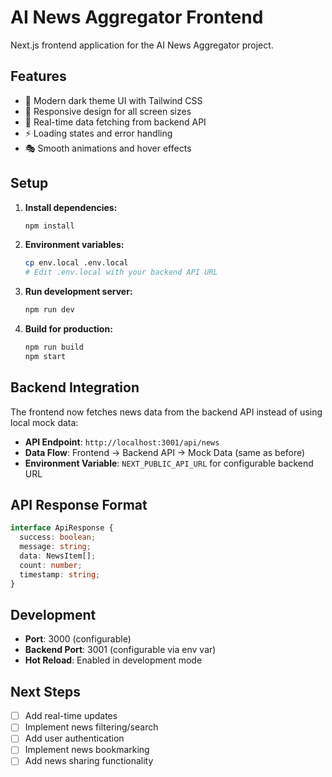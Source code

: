 # AI News Aggregator Frontend

Next.js frontend application for the AI News Aggregator project.

## Features

- 🎨 Modern dark theme UI with Tailwind CSS
- 📱 Responsive design for all screen sizes
- 🔄 Real-time data fetching from backend API
- ⚡ Loading states and error handling
- 🎭 Smooth animations and hover effects

## Setup

1. **Install dependencies:**
   ```bash
   npm install
   ```

2. **Environment variables:**
   ```bash
   cp env.local .env.local
   # Edit .env.local with your backend API URL
   ```

3. **Run development server:**
   ```bash
   npm run dev
   ```

4. **Build for production:**
   ```bash
   npm run build
   npm start
   ```

## Backend Integration

The frontend now fetches news data from the backend API instead of using local mock data:

- **API Endpoint**: `http://localhost:3001/api/news`
- **Data Flow**: Frontend → Backend API → Mock Data (same as before)
- **Environment Variable**: `NEXT_PUBLIC_API_URL` for configurable backend URL

## API Response Format

```typescript
interface ApiResponse {
  success: boolean;
  message: string;
  data: NewsItem[];
  count: number;
  timestamp: string;
}
```

## Development

- **Port**: 3000 (configurable)
- **Backend Port**: 3001 (configurable via env var)
- **Hot Reload**: Enabled in development mode

## Next Steps

- [ ] Add real-time updates
- [ ] Implement news filtering/search
- [ ] Add user authentication
- [ ] Implement news bookmarking
- [ ] Add news sharing functionality
